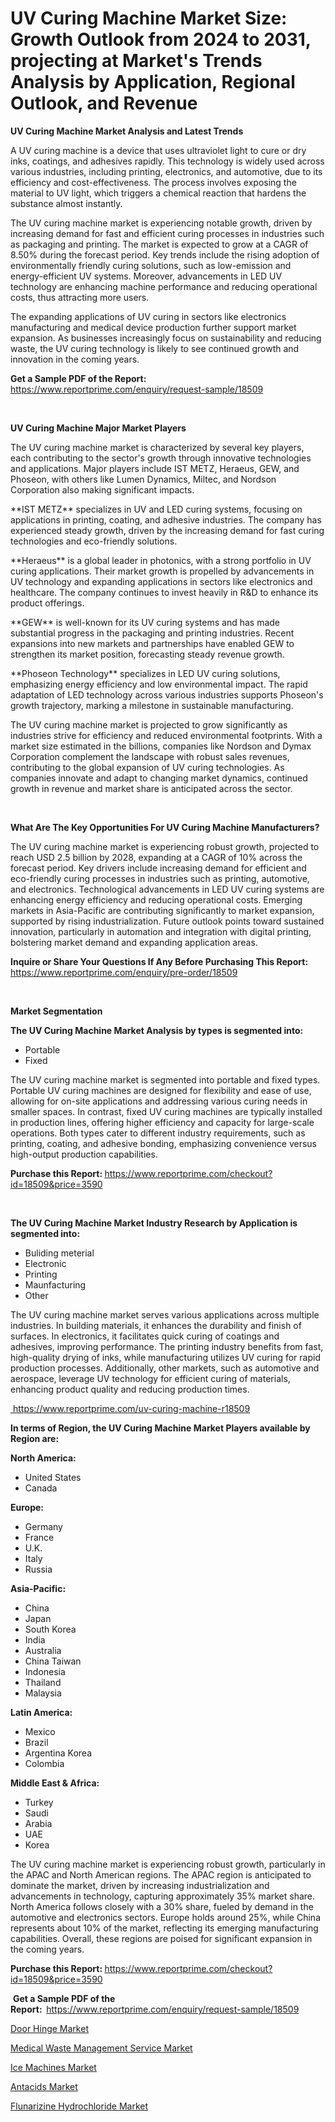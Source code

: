 <p><h1>UV Curing Machine Market Size: Growth Outlook from 2024 to 2031, projecting at Market's Trends Analysis by Application, Regional Outlook, and Revenue</h1></p><p><strong>UV Curing Machine Market Analysis and Latest Trends</strong></p>
<p><p>A UV curing machine is a device that uses ultraviolet light to cure or dry inks, coatings, and adhesives rapidly. This technology is widely used across various industries, including printing, electronics, and automotive, due to its efficiency and cost-effectiveness. The process involves exposing the material to UV light, which triggers a chemical reaction that hardens the substance almost instantly.</p><p>The UV curing machine market is experiencing notable growth, driven by increasing demand for fast and efficient curing processes in industries such as packaging and printing. The market is expected to grow at a CAGR of 8.50% during the forecast period. Key trends include the rising adoption of environmentally friendly curing solutions, such as low-emission and energy-efficient UV systems. Moreover, advancements in LED UV technology are enhancing machine performance and reducing operational costs, thus attracting more users.</p><p>The expanding applications of UV curing in sectors like electronics manufacturing and medical device production further support market expansion. As businesses increasingly focus on sustainability and reducing waste, the UV curing technology is likely to see continued growth and innovation in the coming years.</p></p>
<p><strong>Get a Sample PDF of the Report:&nbsp;</strong> <a href="https://www.reportprime.com/enquiry/request-sample/18509?utm_campaign=1113&utm_medium=2&utm_source=Github&utm_content=ia&utm_term=21112024&utm_id=uv-curing-machine">https://www.reportprime.com/enquiry/request-sample/18509</a></p>
<p>&nbsp;</p>
<p><strong>UV Curing Machine Major Market Players</strong></p>
<p><p>The UV curing machine market is characterized by several key players, each contributing to the sector's growth through innovative technologies and applications. Major players include IST METZ, Heraeus, GEW, and Phoseon, with others like Lumen Dynamics, Miltec, and Nordson Corporation also making significant impacts.</p><p>**IST METZ** specializes in UV and LED curing systems, focusing on applications in printing, coating, and adhesive industries. The company has experienced steady growth, driven by the increasing demand for fast curing technologies and eco-friendly solutions.</p><p>**Heraeus** is a global leader in photonics, with a strong portfolio in UV curing applications. Their market growth is propelled by advancements in UV technology and expanding applications in sectors like electronics and healthcare. The company continues to invest heavily in R&D to enhance its product offerings.</p><p>**GEW** is well-known for its UV curing systems and has made substantial progress in the packaging and printing industries. Recent expansions into new markets and partnerships have enabled GEW to strengthen its market position, forecasting steady revenue growth.</p><p>**Phoseon Technology** specializes in LED UV curing solutions, emphasizing energy efficiency and low environmental impact. The rapid adaptation of LED technology across various industries supports Phoseon's growth trajectory, marking a milestone in sustainable manufacturing.</p><p>The UV curing machine market is projected to grow significantly as industries strive for efficiency and reduced environmental footprints. With a market size estimated in the billions, companies like Nordson and Dymax Corporation complement the landscape with robust sales revenues, contributing to the global expansion of UV curing technologies. As companies innovate and adapt to changing market dynamics, continued growth in revenue and market share is anticipated across the sector.</p></p>
<p>&nbsp;</p>
<p><strong>What Are The Key Opportunities For UV Curing Machine Manufacturers?</strong></p>
<p><p>The UV curing machine market is experiencing robust growth, projected to reach USD 2.5 billion by 2028, expanding at a CAGR of 10% across the forecast period. Key drivers include increasing demand for efficient and eco-friendly curing processes in industries such as printing, automotive, and electronics. Technological advancements in LED UV curing systems are enhancing energy efficiency and reducing operational costs. Emerging markets in Asia-Pacific are contributing significantly to market expansion, supported by rising industrialization. Future outlook points toward sustained innovation, particularly in automation and integration with digital printing, bolstering market demand and expanding application areas.</p></p>
<p><strong>Inquire or Share Your Questions If Any Before Purchasing This Report:</strong> <a href="https://www.reportprime.com/enquiry/pre-order/18509?utm_campaign=1113&utm_medium=2&utm_source=Github&utm_content=ia&utm_term=21112024&utm_id=uv-curing-machine">https://www.reportprime.com/enquiry/pre-order/18509</a></p>
<p>&nbsp;</p>
<p><strong>Market Segmentation</strong></p>
<p><strong>The UV Curing Machine Market Analysis by types is segmented into:</strong></p>
<p><ul><li>Portable</li><li>Fixed</li></ul></p>
<p><p>The UV curing machine market is segmented into portable and fixed types. Portable UV curing machines are designed for flexibility and ease of use, allowing for on-site applications and addressing various curing needs in smaller spaces. In contrast, fixed UV curing machines are typically installed in production lines, offering higher efficiency and capacity for large-scale operations. Both types cater to different industry requirements, such as printing, coating, and adhesive bonding, emphasizing convenience versus high-output production capabilities.</p></p>
<p><strong>Purchase this Report:&nbsp;</strong><a href="https://www.reportprime.com/checkout?id=18509&price=3590&utm_campaign=1113&utm_medium=2&utm_source=Github&utm_content=ia&utm_term=21112024&utm_id=uv-curing-machine">https://www.reportprime.com/checkout?id=18509&price=3590</a></p>
<p>&nbsp;</p>
<p><strong>The UV Curing Machine Market Industry Research by Application is segmented into:</strong></p>
<p><ul><li>Buliding meterial</li><li>Electronic</li><li>Printing</li><li>Maunfacturing</li><li>Other</li></ul></p>
<p><p>The UV curing machine market serves various applications across multiple industries. In building materials, it enhances the durability and finish of surfaces. In electronics, it facilitates quick curing of coatings and adhesives, improving performance. The printing industry benefits from fast, high-quality drying of inks, while manufacturing utilizes UV curing for rapid production processes. Additionally, other markets, such as automotive and aerospace, leverage UV technology for efficient curing of materials, enhancing product quality and reducing production times.</p></p>
<p><a href="https://www.reportprime.com/uv-curing-machine-r18509?utm_campaign=1113&utm_medium=2&utm_source=Github&utm_content=ia&utm_term=21112024&utm_id=uv-curing-machine">&nbsp;https://www.reportprime.com/uv-curing-machine-r18509</a></p>
<p><strong>In terms of Region, the UV Curing Machine Market Players available by Region are:</strong></p>
<p>
    <p> <strong> North America: </strong>
        <ul>
            <li>United States</li>
            <li>Canada</li>
        </ul>
        </p> 
    <p> <strong> Europe: </strong>
        <ul>
            <li>Germany</li>
            <li>France</li>
            <li>U.K.</li>
            <li>Italy</li>
            <li>Russia</li>
        </ul>
        </p> 
    <p> <strong> Asia-Pacific: </strong>
        <ul>
            <li>China</li>
            <li>Japan</li>
            <li>South Korea</li>
            <li>India</li>
            <li>Australia</li>
            <li>China Taiwan</li>
            <li>Indonesia</li>
            <li>Thailand</li>
            <li>Malaysia</li>
        </ul>
        </p> 
    <p> <strong> Latin America: </strong>
        <ul>
            <li>Mexico</li>
            <li>Brazil</li>
            <li>Argentina Korea</li>
            <li>Colombia</li>
        </ul>
        </p> 
    <p> <strong> Middle East & Africa: </strong>
        <ul>
            <li>Turkey</li>
            <li>Saudi</li>
            <li>Arabia</li>
            <li>UAE</li>
            <li>Korea</li>
        </ul>
    </p>
    </p>
<p><p>The UV curing machine market is experiencing robust growth, particularly in the APAC and North American regions. The APAC region is anticipated to dominate the market, driven by increasing industrialization and advancements in technology, capturing approximately 35% market share. North America follows closely with a 30% share, fueled by demand in the automotive and electronics sectors. Europe holds around 25%, while China represents about 10% of the market, reflecting its emerging manufacturing capabilities. Overall, these regions are poised for significant expansion in the coming years.</p></p>
<p><strong>Purchase this Report: </strong><a href="https://www.reportprime.com/checkout?id=18509&price=3590&utm_campaign=1113&utm_medium=2&utm_source=Github&utm_content=ia&utm_term=21112024&utm_id=uv-curing-machine">https://www.reportprime.com/checkout?id=18509&price=3590</a></p>
<p>&nbsp;<strong>Get a Sample PDF of the Report:&nbsp;&nbsp;</strong><a href="https://www.reportprime.com/enquiry/request-sample/18509?utm_campaign=1113&utm_medium=2&utm_source=Github&utm_content=ia&utm_term=21112024&utm_id=uv-curing-machine">https://www.reportprime.com/enquiry/request-sample/18509</a></p>
<p><strong></strong></p>
<p><p><a href="https://github.com/AbbasMahmud554/Market-Research-Report-List-1/blob/main/door-hinge-market.md?utm_campaign=1113&utm_medium=2&utm_source=Github&utm_content=ia&utm_term=21112024&utm_id=uv-curing-machine">Door Hinge Market</a></p><p><a href="https://www.linkedin.com/pulse/evaluating-market-players-medical-waste-management-service-feb9e?utm_campaign=1113&utm_medium=2&utm_source=Github&utm_content=ia&utm_term=21112024&utm_id=uv-curing-machine">Medical Waste Management Service Market</a></p><p><a href="https://github.com/GenaGaines34/Market-Research-Report-List-1/blob/main/ice-machines-market.md?utm_campaign=1113&utm_medium=2&utm_source=Github&utm_content=ia&utm_term=21112024&utm_id=uv-curing-machine">Ice Machines Market</a></p><p><a href="https://issuu.com/reportprime-2/docs/antacids-market-size-2030.pptx_fdb3a1cf09deda?utm_campaign=1113&utm_medium=2&utm_source=Github&utm_content=ia&utm_term=21112024&utm_id=uv-curing-machine">Antacids Market</a></p><p><a href="https://issuu.com/reportprime-2/docs/flunarizine-hydrochloride-market-si_5b9eb83e5ec23c?utm_campaign=1113&utm_medium=2&utm_source=Github&utm_content=ia&utm_term=21112024&utm_id=uv-curing-machine">Flunarizine Hydrochloride Market</a></p></p>